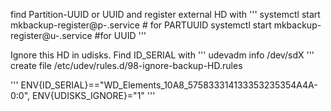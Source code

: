 find Partition-UUID or UUID and register external HD with
'''
    systemctl start mkbackup-register@p-<PARTUUID>.service  # for PARTUUID
    systemctl start mkbackup-register@u-<UUID>.service      #for UUID
'''

Ignore this HD in udisks. Find ID_SERIAL with
'''
    udevadm info /dev/sdX
'''
create file /etc/udev/rules.d/98-ignore-backup-HD.rules

'''
ENV{ID_SERIAL}=="WD_Elements_10A8_575833314133353235354A4A-0:0", ENV{UDISKS_IGNORE}="1"
'''
